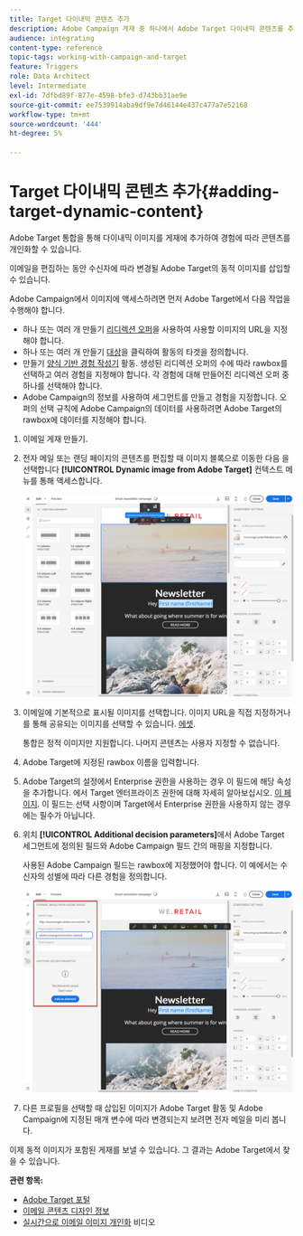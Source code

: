 ```yaml
---
title: Target 다이내믹 콘텐츠 추가
description: Adobe Campaign 게재 중 하나에서 Adobe Target 다이내믹 콘텐츠를 추가하는 방법을 알아봅니다.
audience: integrating
content-type: reference
topic-tags: working-with-campaign-and-target
feature: Triggers
role: Data Architect
level: Intermediate
exl-id: 7dfbd89f-877e-4598-bfe3-d743bb31ae9e
source-git-commit: ee7539914aba9df9e7d46144e437c477a7e52168
workflow-type: tm+mt
source-wordcount: '444'
ht-degree: 5%

---
```


# Target 다이내믹 콘텐츠 추가{#adding-target-dynamic-content}

Adobe Target 통합을 통해 다이내믹 이미지를 게재에 추가하여 경험에 따라 콘텐츠를 개인화할 수 있습니다.

이메일을 편집하는 동안 수신자에 따라 변경될 Adobe Target의 동적 이미지를 삽입할 수 있습니다.

Adobe Campaign에서 이미지에 액세스하려면 먼저 Adobe Target에서 다음 작업을 수행해야 합니다.

* 하나 또는 여러 개 만들기 [리디렉션 오퍼](https://experienceleague.adobe.com/docs/target/using/experiences/offers/offer-redirect.html)을 사용하여 사용할 이미지의 URL을 지정해야 합니다.
* 하나 또는 여러 개 만들기 [대상](https://experienceleague.adobe.com/docs/target/using/audiences/create-audiences/audiences.html)을 클릭하여 활동의 타겟을 정의합니다.
* 만들기 [양식 기반 경험 작성기](https://experienceleague.adobe.com/docs/target/using/experiences/form-experience-composer.html) 활동. 생성된 리디렉션 오퍼의 수에 따라 rawbox를 선택하고 여러 경험을 지정해야 합니다. 각 경험에 대해 만들어진 리디렉션 오퍼 중 하나를 선택해야 합니다.
* Adobe Campaign의 정보를 사용하여 세그먼트를 만들고 경험을 지정합니다. 오퍼의 선택 규칙에 Adobe Campaign의 데이터를 사용하려면 Adobe Target의 rawbox에 데이터를 지정해야 합니다.

1. 이메일 게재 만들기.
1. 전자 메일 또는 랜딩 페이지의 콘텐츠를 편집할 때 이미지 블록으로 이동한 다음 을 선택합니다 **[!UICONTROL Dynamic image from Adobe Target]** 컨텍스트 메뉴를 통해 액세스합니다.

   ![](assets/tar_insert_dynamic_image.png)

1. 이메일에 기본적으로 표시될 이미지를 선택합니다. 이미지 URL을 직접 지정하거나 를 통해 공유되는 이미지를 선택할 수 있습니다. [에셋](../../integrating/using/working-with-campaign-and-assets-core-service.md).

   통합은 정적 이미지만 지원합니다. 나머지 콘텐츠는 사용자 지정할 수 없습니다.

1. Adobe Target에 지정된 rawbox 이름을 입력합니다.
1. Adobe Target의 설정에서 Enterprise 권한을 사용하는 경우 이 필드에 해당 속성을 추가합니다. 에서 Target 엔터프라이즈 권한에 대해 자세히 알아보십시오. [이 페이지](https://experienceleague.adobe.com/docs/target/using/administer/manage-users/enterprise/properties-overview.html). 이 필드는 선택 사항이며 Target에서 Enterprise 권한을 사용하지 않는 경우에는 필수가 아닙니다.
1. 위치 **[!UICONTROL Additional decision parameters]**&#x200B;에서 Adobe Target 세그먼트에 정의된 필드와 Adobe Campaign 필드 간의 매핑을 지정합니다.

   사용된 Adobe Campaign 필드는 rawbox에 지정했어야 합니다. 이 예에서는 수신자의 성별에 따라 다른 경험을 정의합니다.

   ![](assets/tar_additional_decisionning_parameters.png)

1. 다른 프로필을 선택할 때 삽입된 이미지가 Adobe Target 활동 및 Adobe Campaign에 지정된 매개 변수에 따라 변경되는지 보려면 전자 메일을 미리 봅니다.

이제 동적 이미지가 포함된 게재를 보낼 수 있습니다. 그 결과는 Adobe Target에서 찾을 수 있습니다.

**관련 항목:**

* [Adobe Target 포털](https://experienceleague.adobe.com/docs/target/using/integrate/campaign-and-target.html)
* [이메일 콘텐츠 디자인 정보](../../designing/using/designing-content-in-adobe-campaign.md)
* [실시간으로 이메일 이미지 개인화](https://helpx.adobe.com/marketing-cloud/how-to/email-marketing.html) 비디오
